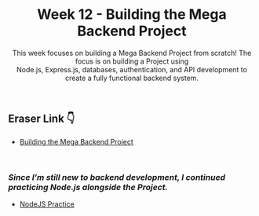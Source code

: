 <h1 align="center">
  Week 12 - Building the Mega Backend Project
</h1> 
<p align="center">
    This week focuses on building a Mega Backend Project from scratch! The focus is on building a Project using <br> Node.js, Express.js, databases, authentication, and API development to create a fully functional backend system.
</p>

<br>

## Eraser Link 👇
- [Building the Mega Backend Project](https://app.eraser.io/workspace/aqaTC9ma4qmZ9CDuSriU)

<br>

### *Since I’m still new to backend development, I continued practicing Node.js alongside the Project.*
- [NodeJS Practice](https://github.com/TyagiManshi/chai-code-cohort/tree/main/weekly-reports/week-12/NodeJS-Practice)

